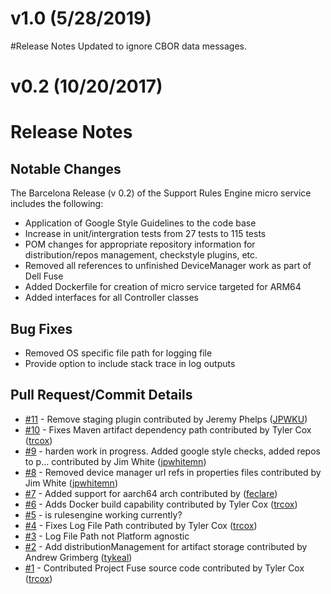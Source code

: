 # v1.0 (5/28/2019)
#Release Notes
Updated to ignore CBOR data messages.

# v0.2 (10/20/2017)
# Release Notes

## Notable Changes
The Barcelona Release (v 0.2) of the Support Rules Engine micro service includes the following:
* Application of Google Style Guidelines to the code base
* Increase in unit/intergration tests from 27 tests to 115 tests
* POM changes for appropriate repository information for distribution/repos management, checkstyle plugins, etc.
* Removed all references to unfinished DeviceManager work as part of Dell Fuse
* Added Dockerfile for creation of micro service targeted for ARM64 
* Added interfaces for all Controller classes

## Bug Fixes
* Removed OS specific file path for logging file 
* Provide option to include stack trace in log outputs

## Pull Request/Commit Details
 - [#11](https://github.com/edgexfoundry/support-rulesengine/pull/11) - Remove staging plugin contributed by Jeremy Phelps ([JPWKU](https://github.com/JPWKU))
 - [#10](https://github.com/edgexfoundry/support-rulesengine/pull/10) - Fixes Maven artifact dependency path contributed by Tyler Cox ([trcox](https://github.com/trcox))
 - [#9](https://github.com/edgexfoundry/support-rulesengine/pull/9) - harden work in progress. Added google style checks, added repos to p… contributed by Jim White ([jpwhitemn](https://github.com/jpwhitemn))
 - [#8](https://github.com/edgexfoundry/support-rulesengine/pull/8) - Removed device manager url refs in properties files contributed by Jim White ([jpwhitemn](https://github.com/jpwhitemn))
 - [#7](https://github.com/edgexfoundry/support-rulesengine/pull/7) - Added support for aarch64 arch contributed by ([feclare](https://github.com/feclare))
 - [#6](https://github.com/edgexfoundry/support-rulesengine/pull/6) - Adds Docker build capability contributed by Tyler Cox ([trcox](https://github.com/trcox))
 - [#5](https://github.com/edgexfoundry/support-rulesengine/issues/5) - is rulesengine working currently?
 - [#4](https://github.com/edgexfoundry/support-rulesengine/pull/4) - Fixes Log File Path contributed by Tyler Cox ([trcox](https://github.com/trcox))
 - [#3](https://github.com/edgexfoundry/support-rulesengine/issues/3) - Log File Path not Platform agnostic
 - [#2](https://github.com/edgexfoundry/support-rulesengine/pull/2) - Add distributionManagement for artifact storage contributed by Andrew Grimberg ([tykeal](https://github.com/tykeal))
 - [#1](https://github.com/edgexfoundry/support-rulesengine/pull/1) - Contributed Project Fuse source code contributed by Tyler Cox ([trcox](https://github.com/trcox))

